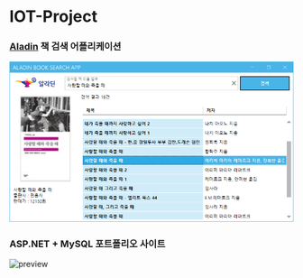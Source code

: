 # IOT-Project

### [Aladin](https://aladin.co.kr/) 책 검색 어플리케이션

![preview](https://github.com/drown-ed/IOT-Project/blob/main/image/aladinbooksearchapp.png)


### ASP.NET + MySQL 포트폴리오 사이트

![preview](https://github.com/drown-ed/IOT-Project/blob/main/image/portfolioweb.gif)
